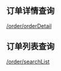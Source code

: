 ## 订单详情查询

[/order/orderDetail](https://op.jinritemai.com/docs/api-docs/15/1343)


## 订单列表查询

[/order/searchList](https://op.jinritemai.com/docs/api-docs/15/1342)

